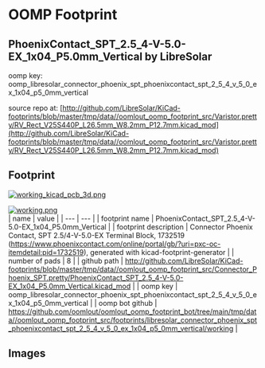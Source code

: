# OOMP Footprint  
## PhoenixContact_SPT_2.5_4-V-5.0-EX_1x04_P5.0mm_Vertical  by LibreSolar  
  
oomp key: oomp_libresolar_connector_phoenix_spt_phoenixcontact_spt_2_5_4_v_5_0_ex_1x04_p5_0mm_vertical  
  
source repo at: [http://github.com/LibreSolar/KiCad-footprints/blob/master/tmp/data//oomlout_oomp_footprint_src/Varistor.pretty/RV_Rect_V25S440P_L26.5mm_W8.2mm_P12.7mm.kicad_mod](http://github.com/LibreSolar/KiCad-footprints/blob/master/tmp/data//oomlout_oomp_footprint_src/Varistor.pretty/RV_Rect_V25S440P_L26.5mm_W8.2mm_P12.7mm.kicad_mod)  
## Footprint  
  
[![working_kicad_pcb_3d.png](working_kicad_pcb_3d_600.png)](working_kicad_pcb_3d.png)  
  
[![working.png](working_600.png)](working.png)  
| name | value | 
| --- | --- | 
| footprint name | PhoenixContact_SPT_2.5_4-V-5.0-EX_1x04_P5.0mm_Vertical | 
| footprint description | Connector Phoenix Contact, SPT 2.5/4-V-5.0-EX Terminal Block, 1732519 (https://www.phoenixcontact.com/online/portal/gb/?uri=pxc-oc-itemdetail:pid=1732519), generated with kicad-footprint-generator | 
| number of pads | 8 | 
| github path | http://github.com/LibreSolar/KiCad-footprints/blob/master/tmp/data//oomlout_oomp_footprint_src/Connector_Phoenix_SPT.pretty/PhoenixContact_SPT_2.5_4-V-5.0-EX_1x04_P5.0mm_Vertical.kicad_mod | 
| oomp key | oomp_libresolar_connector_phoenix_spt_phoenixcontact_spt_2_5_4_v_5_0_ex_1x04_p5_0mm_vertical | 
| oomp bot github | https://github.com/oomlout/oomlout_oomp_footprint_bot/tree/main/tmp/data//oomlout_oomp_footprint_src/footprints/libresolar_connector_phoenix_spt_phoenixcontact_spt_2_5_4_v_5_0_ex_1x04_p5_0mm_vertical/working | 
## Images  
